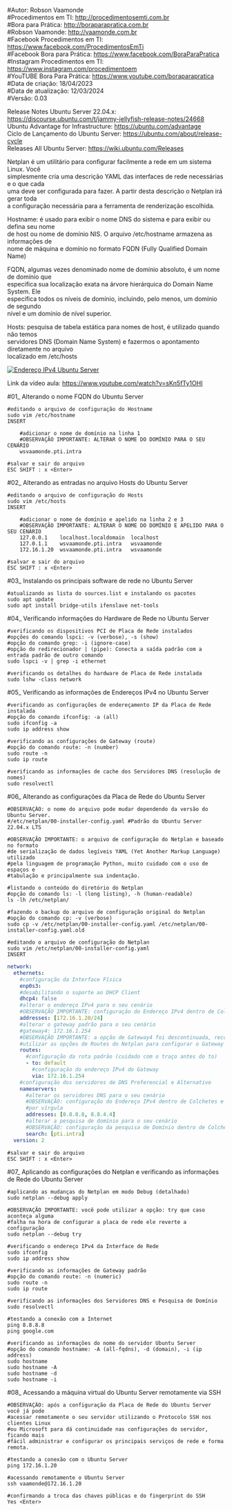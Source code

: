 #Autor: Robson Vaamonde<br>
#Procedimentos em TI: http://procedimentosemti.com.br<br>
#Bora para Prática: http://boraparapratica.com.br<br>
#Robson Vaamonde: http://vaamonde.com.br<br>
#Facebook Procedimentos em TI: https://www.facebook.com/ProcedimentosEmTi<br>
#Facebook Bora para Prática: https://www.facebook.com/BoraParaPratica<br>
#Instagram Procedimentos em TI: https://www.instagram.com/procedimentoem<br>
#YouTUBE Bora Para Prática: https://www.youtube.com/boraparapratica<br>
#Data de criação: 18/04/2023<br>
#Data de atualização: 12/03/2024<br>
#Versão: 0.03<br>

Release Notes Ubuntu Server 22.04.x: https://discourse.ubuntu.com/t/jammy-jellyfish-release-notes/24668<br>
Ubuntu Advantage for Infrastructure: https://ubuntu.com/advantage<br>
Ciclo de Lançamento do Ubuntu Server: https://ubuntu.com/about/release-cycle<br>
Releases All Ubuntu Server: https://wiki.ubuntu.com/Releases

Netplan é um utilitário para configurar facilmente a rede em um sistema Linux. Você<br>
simplesmente cria uma descrição YAML das interfaces de rede necessárias e o que cada<br> 
uma deve ser configurada para fazer. A partir desta descrição o Netplan irá gerar toda<br> 
a configuração necessária para a ferramenta de renderização escolhida.

Hostname: é usado para exibir o nome DNS do sistema e para exibir ou defina seu nome<br> 
de host ou nome de domínio NIS. O arquivo /etc/hostname armazena as informações de<br> 
nome de máquina e domínio no formato FQDN (Fully Qualified Domain Name)

FQDN, algumas vezes denominado nome de domínio absoluto, é um nome de domínio que<br> 
especifica sua localização exata na árvore hierárquica do Domain Name System. Ele<br> 
especifica todos os níveis de domínio, incluindo, pelo menos, um domínio de segundo<br> 
nível e um domínio de nível superior.

Hosts: pesquisa de tabela estática para nomes de host, é utilizado quando não temos<br> 
servidores DNS (Domain Name System) e fazermos o apontamento diretamente no arquivo<br> 
localizado em /etc/hosts

[![Endereço IPv4 Ubuntu Server](http://img.youtube.com/vi/sKn5fTy1OHI/0.jpg)](https://www.youtube.com/watch?v=sKn5fTy1OHI "Endereço IPv4 Ubuntu Server")

Link da vídeo aula: https://www.youtube.com/watch?v=sKn5fTy1OHI

#01_ Alterando o nome FQDN do Ubuntu Server<br>

	#editando o arquivo de configuração do Hostname
	sudo vim /etc/hostname
	INSERT
		
		#adicionar o nome de domínio na linha 1
		#OBSERVAÇÃO IMPORTANTE: ALTERAR O NOME DO DOMÍNIO PARA O SEU CENÁRIO
		wsvaamonde.pti.intra
	
	#salvar e sair do arquivo
	ESC SHIFT : x <Enter>

#02_ Alterando as entradas no arquivo Hosts do Ubuntu Server<br>

	#editando o arquivo de configuração do Hosts
	sudo vim /etc/hosts
	INSERT
		
		#adicionar o nome de domínio e apelido na linha 2 e 3
		#OBSERVAÇÃO IMPORTANTE: ALTERAR O NOME DO DOMÍNIO E APELIDO PARA O SEU CENÁRIO
		127.0.0.1    localhost.localdomain  localhost
		127.0.1.1    wsvaamonde.pti.intra   wsvaamonde
		172.16.1.20  wsvaamonde.pti.intra   wsvaamonde
	
	#salvar e sair do arquivo
	ESC SHIFT : x <Enter>

#03_ Instalando os principais software de rede no Ubuntu Server<br>

	#atualizando as lista do sources.list e instalando os pacotes
	sudo apt update
	sudo apt install bridge-utils ifenslave net-tools

#04_ Verificando informações do Hardware de Rede no Ubuntu Server<br>

	#verificando os dispositivos PCI de Placa de Rede instalados
	#opções do comando lspci: -v (verbose), -s (show)
	#opção do comando grep: -i (ignore-case)
	#opção do redirecionador | (pipe): Conecta a saída padrão com a entrada padrão de outro comando
	sudo lspci -v | grep -i ethernet

	#verificando os detalhes do hardware de Placa de Rede instalada
	sudo lshw -class network

#05_ Verificando as informações de Endereços IPv4 no Ubuntu Server<br>

	#verificando as configurações de endereçamento IP da Placa de Rede instalada
	#opção do comando ifconfig: -a (all)
	sudo ifconfig -a
	sudo ip address show
	
	#verificando as configurações de Gateway (route)
	#opção do comando route: -n (number)
	sudo route -n
	sudo ip route
	
	#verificando as informações de cache dos Servidores DNS (resolução de nomes)
	sudo resolvectl

#06_ Alterando as configurações da Placa de Rede do Ubuntu Server<br>

	#OBSERVAÇÃO: o nome do arquivo pode mudar dependendo da versão do Ubuntu Server.
	#/etc/netplan/00-installer-config.yaml #Padrão do Ubuntu Server 22.04.x LTS
	
	#OBSERVAÇÃO IMPORTANTE: o arquivo de configuração do Netplan e baseado no formato 
	#de serialização de dados legíveis YAML (Yet Another Markup Language) utilizado 
	#pela linguagem de programação Python, muito cuidado com o uso de espaços e 
	#tabulação e principalmente sua indentação.

	#listando o conteúdo do diretório do Netplan
	#opção do comando ls: -l (long listing), -h (human-readable)
	ls -lh /etc/netplan/

	#fazendo o backup do arquivo de configuração original do Netplan
	#opção do comando cp: -v (verbose)
	sudo cp -v /etc/netplan/00-installer-config.yaml /etc/netplan/00-installer-config.yaml.old

	#editando o arquivo de configuração do Netplan
	sudo vim /etc/netplan/00-installer-config.yaml
	INSERT

```yaml
network:
  ethernets:
    #configuração da Interface Física
    enp0s3:
    #desabilitando o suporte ao DHCP Client
    dhcp4: false
    #alterar o endereço IPv4 para o seu cenário
    #OBSERVAÇÃO IMPORTANTE: configuração do Endereço IPv4 dentro de Colchetes
    addresses: [172.16.1.20/24]
    #alterar o gateway padrão para o seu cenário
    #gateway4: 172.16.1.254
    #OBSERVAÇÃO IMPORTANTE: a opção de Gateway4 foi descontinuada, recomendo
    #utilizar as opções de Routes do Netplan para configurar o Gateway padrão
    routes:
      #configuração da rota padrão (cuidado com o traço antes do to)
      - to: default
        #configuração do endereço IPv4 do Gateway
        via: 172.16.1.254
    #configuração dos servidores de DNS Preferencial e Alternativo
    nameservers:
      #alterar os servidores DNS para o seu cenário
      #OBSERVAÇÃO: configuração do Endereço IPv4 dentro de Colchetes e separados
      #por vírgula
      addresses: [8.8.8.8, 8.8.4.4]
      #alterar a pesquisa de domínio para o seu cenário
      #OBSERVAÇÃO: configuração da pesquisa de Domínio dentro de Colchetes
      search: [pti.intra]
  version: 2
```

	#salvar e sair do arquivo
	ESC SHIFT : x <Enter>

#07_ Aplicando as configurações do Netplan e verificando as informações de Rede do Ubuntu Server<br>

	#aplicando as mudanças do Netplan em modo Debug (detalhado)
	sudo netplan --debug apply

	#OBSERVAÇÃO IMPORTANTE: você pode utilizar a opção: try que caso aconteça alguma
	#falha na hora de configurar a placa de rede ele reverte a configuração
	sudo netplan --debug try

	#verificando o endereço IPv4 da Interface de Rede
	sudo ifconfig
	sudo ip address show

	#verificando as informações de Gateway padrão
	#opção do comando route: -n (numeric)
	sudo route -n
	sudo ip route

	#verificando as informações dos Servidores DNS e Pesquisa de Domínio
	sudo resolvectl

	#testando a conexão com a Internet
	ping 8.8.8.8
	ping google.com

	#verificando as informações do nome do servidor Ubuntu Server
	#opção do comando hostname: -A (all-fqdns), -d (domain), -i (ip address)
	sudo hostname
	sudo hostname -A
	sudo hostname -d
	sudo hostname -i

#08_ Acessando a máquina virtual do Ubuntu Server remotamente via SSH<br>

	#OBSERVAÇÃO: após a configuração da Placa de Rede do Ubuntu Server você já pode
	#acessar remotamente o seu servidor utilizando o Protocolo SSH nos clientes Linux
	#ou Microsoft para dá continuidade nas configurações do servidor, ficando mais
	#fácil administrar e configurar os principais serviços de rede e forma remota.

	#testando a conexão com o Ubuntu Server
	ping 172.16.1.20

	#acessando remotamente o Ubuntu Server
	ssh vaamonde@172.16.1.20

	#confirmando a troca das chaves públicas e do fingerprint do SSH
	Yes <Enter>